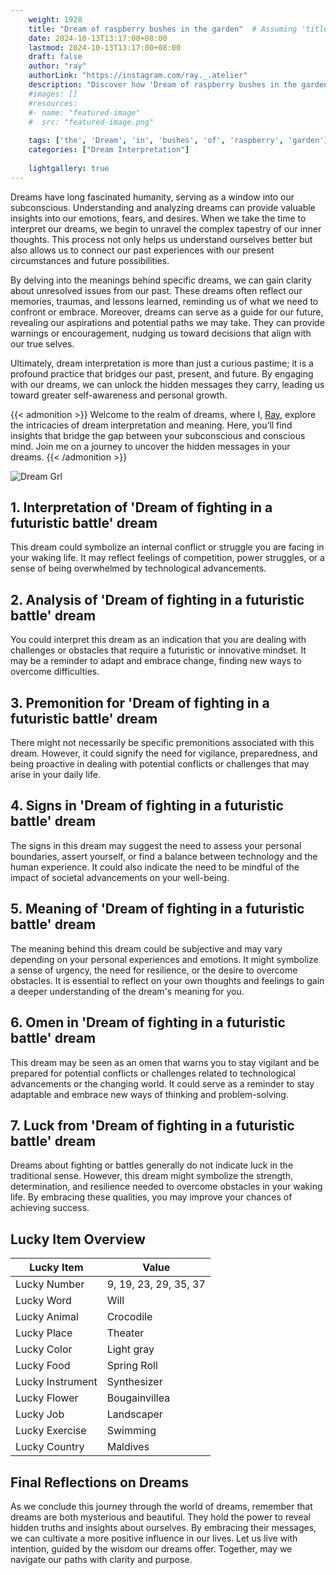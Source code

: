 ```yaml
---
    weight: 1928
    title: "Dream of raspberry bushes in the garden"  # Assuming 'title' column exists
    date: 2024-10-13T13:17:00+08:00
    lastmod: 2024-10-13T13:17:00+08:00
    draft: false
    author: "ray"
    authorLink: "https://instagram.com/ray._.atelier"
    description: "Discover how 'Dream of raspberry bushes in the garden' can interpret your future and uncover its significant meanings in your life."
    #images: []
    #resources:
    #- name: "featured-image"
    #  src: "featured-image.png"
    
    tags: ['the', 'Dream', 'in', 'bushes', 'of', 'raspberry', 'garden']
    categories: ["Dream Interpretation"]
    
    lightgallery: true
---
```

    
Dreams have long fascinated humanity, serving as a window into our subconscious. Understanding and analyzing dreams can provide valuable insights into our emotions, fears, and desires. When we take the time to interpret our dreams, we begin to unravel the complex tapestry of our inner thoughts. This process not only helps us understand ourselves better but also allows us to connect our past experiences with our present circumstances and future possibilities.

By delving into the meanings behind specific dreams, we can gain clarity about unresolved issues from our past. These dreams often reflect our memories, traumas, and lessons learned, reminding us of what we need to confront or embrace. Moreover, dreams can serve as a guide for our future, revealing our aspirations and potential paths we may take. They can provide warnings or encouragement, nudging us toward decisions that align with our true selves.

Ultimately, dream interpretation is more than just a curious pastime; it is a profound practice that bridges our past, present, and future. By engaging with our dreams, we can unlock the hidden messages they carry, leading us toward greater self-awareness and personal growth.

{{< admonition >}}
Welcome to the realm of dreams, where I, [Ray](https://instagram.com/ray._.atelier), explore the intricacies of dream interpretation and meaning. Here, you’ll find insights that bridge the gap between your subconscious and conscious mind. Join me on a journey to uncover the hidden messages in your dreams.
{{< /admonition >}}

![Dream Grl](https://cdn.pixabay.com/photo/2017/11/02/03/35/gothic-2910057_1280.jpg "Dream Grl")

## 1. Interpretation of 'Dream of fighting in a futuristic battle' dream
 This dream could symbolize an internal conflict or struggle you are facing in your waking life. It may reflect feelings of competition, power struggles, or a sense of being overwhelmed by technological advancements.

## 2. Analysis of 'Dream of fighting in a futuristic battle' dream
 You could interpret this dream as an indication that you are dealing with challenges or obstacles that require a futuristic or innovative mindset. It may be a reminder to adapt and embrace change, finding new ways to overcome difficulties.

## 3. Premonition for 'Dream of fighting in a futuristic battle' dream
 There might not necessarily be specific premonitions associated with this dream. However, it could signify the need for vigilance, preparedness, and being proactive in dealing with potential conflicts or challenges that may arise in your daily life.

## 4. Signs in 'Dream of fighting in a futuristic battle' dream
 The signs in this dream may suggest the need to assess your personal boundaries, assert yourself, or find a balance between technology and the human experience. It could also indicate the need to be mindful of the impact of societal advancements on your well-being.

## 5. Meaning of 'Dream of fighting in a futuristic battle' dream
 The meaning behind this dream could be subjective and may vary depending on your personal experiences and emotions. It might symbolize a sense of urgency, the need for resilience, or the desire to overcome obstacles. It is essential to reflect on your own thoughts and feelings to gain a deeper understanding of the dream's meaning for you.

## 6. Omen in 'Dream of fighting in a futuristic battle' dream
 This dream may be seen as an omen that warns you to stay vigilant and be prepared for potential conflicts or challenges related to technological advancements or the changing world. It could serve as a reminder to stay adaptable and embrace new ways of thinking and problem-solving.

## 7. Luck from 'Dream of fighting in a futuristic battle' dream
 Dreams about fighting or battles generally do not indicate luck in the traditional sense. However, this dream might symbolize the strength, determination, and resilience needed to overcome obstacles in your waking life. By embracing these qualities, you may improve your chances of achieving success.

## Lucky Item Overview
| Lucky Item          | Value              |
|---------------|--------------------|
| Lucky Number        | 9, 19, 23, 29, 35, 37  |
| Lucky Word          | Will |
| Lucky Animal        | Crocodile |
| Lucky Place         | Theater     |
| Lucky Color         | Light gray     |
| Lucky Food          | Spring Roll      |
| Lucky Instrument    | Synthesizer |
| Lucky Flower        | Bougainvillea    |
| Lucky Job           | Landscaper       |
| Lucky Exercise      | Swimming  |
| Lucky Country       | Maldives    |


##  Final Reflections on Dreams

As we conclude this journey through the world of dreams, remember that dreams are both mysterious and beautiful. They hold the power to reveal hidden truths and insights about ourselves. By embracing their messages, we can cultivate a more positive influence in our lives. Let us live with intention, guided by the wisdom our dreams offer. Together, may we navigate our paths with clarity and purpose.
